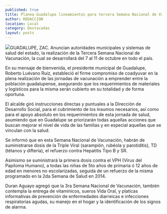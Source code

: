 ```yaml
---
published: true
title: Planea Guadalupe lineamientos para tercera Semana Nacional de Vacunación
author: REDACCION
location: Local
category: Destacadas
layout: posts
---
```


![](http://i.imgur.com/iqtoNhhm.jpg)GUADALUPE, ZAC. Anuncian autoridades municipales y sistemas de salud del estado,  la realización de la Tercera Semana Nacional de Vacunación, la cual se desarrollará del 7 al 11 de octubre en todo el país.
 
En su mensaje de bienvenida, el presidente municipal de Guadalupe, Roberto Luévano Ruiz, estableció el firme compromiso de coadyuvar en la plena realización de las jornadas de vacunación a emprender entre la población guadalupense, asegurando que los requerimientos de materiales y logísticos para la misma serán cubierto en su totalidad y de forma oportuna.
 
El alcalde giró instrucciones directas y puntuales a la Dirección de Desarrollo Social, para el cubrimiento de los insumos necesarios, así como para el apoyo absoluto en los requerimientos de esta jornada de salud, asumiendo que en Guadalupe se priorizarán todas aquellas acciones que buscan mejorar el nivel de vida de las familias y en especial aquellas que se vinculan con la salud.
 
Se informó que en esta Semana Nacional de Vacunación, habrán de suministrarse dosis de la Triple Viral (sarampión, rubéola y parotiditis), TD (tétanos y difteria), el refuerzo contra Hepatitis Tipo B y SR.
 
Asimismo se suministrará la primera dosis contra el VPH (Virus del Papiloma Humano), a todas las niñas de 5to años de primaria ó 12 años de edad en menores no escolarizadas, seguida de un refuerzo de la misma programado en la 2da Semana de Salud en 2014.
 
Duran Aguayo agregó que la 3ra Semana Nacional de Vacunación, también contempla la entrega de vitamínicos, sueros Vida Oral, y platicas informativas de prevención de enfermedades diarreicas e infecciones respiratorias agudas, su manejo en el hogar y la identificación de los signos de alarma.
